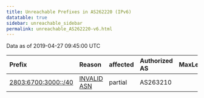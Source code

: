 ```yaml
---
title: Unreachable Prefixes in AS262220 (IPv6)
datatable: true
sidebar: unreachable_sidebar
permalink: unreachable_AS262220-v6.html
---
```


Data as of 2019-04-27 09:45:00 UTC


<div class="datatable-begin"></div>

| Prefix                                                           | Reason                                                                                                      | affected   | Authorized AS   |   MaxLength | Anchor                                         |   unreachable /48s |
|:-----------------------------------------------------------------|:------------------------------------------------------------------------------------------------------------|:-----------|:----------------|------------:|:-----------------------------------------------|-------------------:|
| [2803:6700:3000::/40](https://stat.ripe.net/2803:6700:3000::/40) | [INVALID ASN](https://rpki-validator.ripe.net/announcement-preview?asn=AS262220&prefix=2803:6700:3000::/40) | partial    | AS263210        |          48 | [LACNIC](unreachable_LACNIC_RPKI_Root-v6.html) |                256 |

<div class="datatable-end"></div>